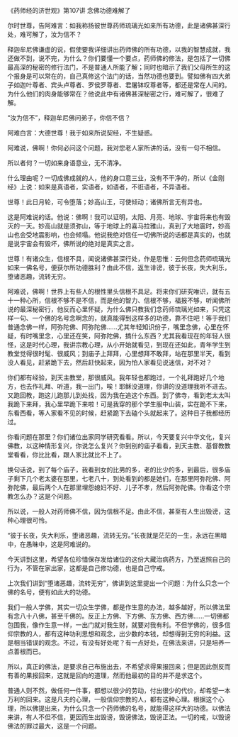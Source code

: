 《药师经的济世观》第107讲 念佛功德难解了

尔时世尊，告阿难言：如我称扬彼世尊药师琉璃光如来所有功德，此是诸佛甚深行处，难可解了，汝为信不？

释迦牟尼佛谦虚的说，假使要我详细讲出药师佛的所有功德，以我的智慧成就，我还做不到，说不完，为什么？你们要懂一个要点，药师佛的修法，是包括了一切佛最高深的秘密的修行法门，不是普通人所能了解；同时也暗示了我们父母所生的这个报身是可以常在的，自己真修这个法门的话，当然功德也要到。譬如佛有四大弟子如迦叶尊者、宾头卢尊者、罗侯罗尊者、君屠钵叹尊者等，都还是常在人间的。为什么他们的肉身能够常在？他说此中有诸佛甚深秘密之行，难可解了，很难了解。

“汝为信不”，释迦牟尼佛问弟子，你信不信？

阿难白言：大德世尊！我于如来所说契经，不生疑惑。

阿难说，佛啊！你何必问这个问题，我对您老人家所讲的话，没有一句不相信。

所以者何？一切如来身语意业，无不清净。

什么理由呢？一切成佛成就的人，他的身口意三业，没有不干净的，所以《金刚经》上说：如来是真语者，实语者，如语者，不诳语者，不异语者。

世尊！此日月轮，可令堕落；妙高山王，可使倾动；诸佛所言无有异也。

这是阿难说的话。他说：佛啊！我可以证明，太阳、月亮、地球、宇宙将来也有毁灭的一天。妙高山就是须弥山，等于地球上的喜马拉雅山，真到了大地震时，妙高山也会受地震影响，也会倾塌。他说我绝对信任一切佛所说的话都是真实的，也就是说宇宙会有毁坏，佛所说的绝对是真实之言。

世尊！有诸众生，信根不具，闻说诸佛甚深行处，作是思惟：云何但念药师琉璃光如来一佛名号，便获尔所功德胜利？由此不信，返生诽谤，彼于长夜，失大利乐，堕诸恶趣，流转无穷。

阿难说，佛啊！世界上有些人的根性里头信根不具足。将来你们研究唯识，就有五十一种心所，信根不够不是不信，而是他的智力、信根不够，福报不够，听闻佛所说的最深秘密行，他反而心里怀疑，为什么佛只教我们念药师琉璃光如来，只凭这样一句、一个佛的名号念啊念的，就真能得到这样多的功德，靠不住吧！等于我们普通念佛一样，阿弥陀佛、阿弥陀佛......尤其年轻知识份子，嘴里念佛，心里在怀疑，有时嘴里念，心里还在笑，阿弥陀佛，搞什么东西？尤其我看现在的年轻人很怪，这是时代心理，我讲宗教心理，从小开始就看见，到现在还如此，青年学生到教堂觉得很时髦、很威风；到庙子上拜拜，心里想拜不敢拜，站在那里半天，看到没人看见，赶紧跪下去，然后赶快起来，因为怕人家看见说迷信，对不对？

你们都有经验，到天主教堂，那很威风。我年轻也都跑过，一个礼拜跑好几个地方，也去作礼拜、听道，我一出门，唉！耶稣没道理，你讲的没道理我听不进去。又跑回教，跑这儿跑那儿到处找，因为我在追这个东西。到了佛寺，看到老太太叫我跪下来拜，我心里早跪下来啦！可是我穿的那个学生服中山装，实在跪不下来，东看西看，等人家看不见的时候，赶紧跪下去磕个头就起来了。这种日子我都经历过。

你看问题在那里？你们诸位出家同学研究看看。所以，今天要复兴中华文化，复兴佛教，以这种情形复兴，你说怎么复兴？你到别的庙子看看，到天主教、基督教教堂看看，你比比看，跟人家比就比不上了。

换句话说，到了每个庙子，我看到女的比男的多，老的比少的多，到最后，很多庙子剩下几个老太婆在那里，七老八十，到处看到的都是她们，在那里阿弥陀佛、阿弥陀佛，最后两个人在那里埋怨媳妇不好、儿子不孝，然后阿弥陀佛。你看这个宗教怎么办？这是个问题。

所以说，一般人对药师佛不信，因为信根不足。由此不信，甚至有人生出毁谤，这种心理很可怜。

“彼于长夜，失大利乐，堕诸恶趣，流转无穷。”长夜就是茫茫的一生，永远在黑暗中，在愚昧中，这是阿难说的。

今天讲到这里，希望各位珍惜保存发给诸位的这份大藏治病药方，乃至返照自己的行为，不管在家出家，这都是自己修功德，也是自己守戒。

上次我们讲到“堕诸恶趣，流转无穷”，佛讲到这里提出一个问题：为什么只念一个佛的名号，便有如此大的功德。

我们一般人学佛，其实一切众生学佛，都是作生意的办法，越多越好，所以佛法里有念八十八佛，甚至千佛的。反正上方佛、下方佛、东方佛、西方佛......一切佛都包围我，像作生意一样，一出门就对我生财，就要对我有利。不但学佛的，很多信仰宗教的人，都有这种功利思想和观念，出少数的本钱，却想得到无穷的利益。这是相当错误的观念。不过，有没有好处呢？有一点好处，在佛法来讲，只是培养一点善根而已。

所以，真正的佛法，是要求自己布施出去，不希望求得果报回来；但是因此倒反而有善的果报回来，这就是回向的道理，然而他最初的目的并不是求这个。

普通人则不然，做任何一件事，都想以很少的劳动，付出很少的代价，却希望一本万利的回来。这是凡夫的心理，一般信仰宗教的人，都有这种心理。根据这个心理，所以佛提出来，为什么只念一个药师佛的名号，就能得这样大的功德。以佛法来讲，有人不但不信，更因而生出毁谤，毁谤佛法，毁谤正法。一切的戒，以毁谤佛法的罪过最大，这是一个问题。